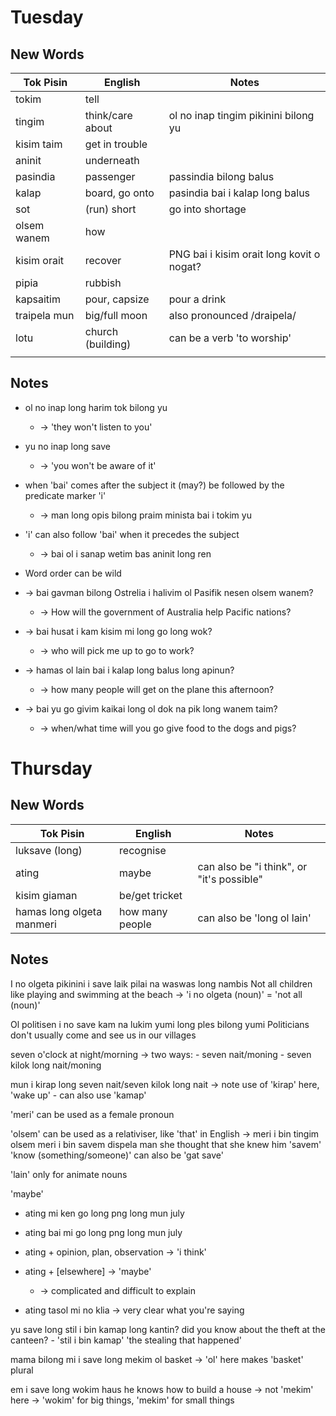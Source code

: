 # Tuesday

## New Words

| Tok Pisin    | English           | Notes                                     |
| ------------ | ----------------- | ----------------------------------------- |
| tokim        | tell              |                                           |
| tingim       | think/care about  | ol no inap tingim pikinini bilong yu      |
| kisim taim   | get in trouble    |                                           |
| aninit       | underneath        |                                           |
| pasindia     | passenger         | passindia bilong balus                    |
| kalap        | board, go onto    | pasindia bai i kalap long balus           |
| sot          | (run) short       | go into shortage                          |
| olsem wanem  | how               |                                           |
| kisim orait  | recover           | PNG bai i kisim orait long kovit o nogat? |
| pipia        | rubbish           |                                           |
| kapsaitim    | pour, capsize     | pour a drink                              |
| traipela mun | big/full moon     | also pronounced /draipela/                |
| lotu         | church (building) | can be a verb 'to worship'                |
|              |                   |                                           |


## Notes

- ol no inap long harim tok bilong yu
	- -> 'they won't listen to you'
- yu no inap long save
	- -> 'you won't be aware of it'

- when 'bai' comes after the subject it (may?) be followed by the predicate marker 'i'
	- -> man long opis bilong praim minista bai i tokim yu
- 'i' can also follow 'bai' when it precedes the subject
	- -> bai ol i sanap wetim bas aninit long ren

- Word order can be wild
- -> bai gavman bilong Ostrelia i halivim ol Pasifik nesen olsem wanem?
	- -> How will the government of Australia help Pacific nations?
- -> bai husat i kam kisim mi long go long wok?
	- -> who will pick me up to go to work?
- -> hamas ol lain bai i kalap long balus long apinun?
	- -> how many people will get on the plane this afternoon?
- -> bai yu go givim kaikai long ol dok na pik long wanem taim?
	- -> when/what time will you go give food to the dogs and pigs?

# Thursday

## New Words

| Tok Pisin                 | English         | Notes                                     |
| ------------------------- | --------------- | ----------------------------------------- |
| luksave (long)            | recognise       |                                           |
| ating                     | maybe           | can also be "i think", or "it's possible" |
| kisim giaman              | be/get tricket  |                                           |
| hamas long olgeta manmeri | how many people | can also be 'long ol lain'                |

## Notes

I no olgeta pikinini i save laik pilai na waswas long nambis
Not all children like playing and swimming at the beach
	-> 'i no olgeta (noun)' = 'not all (noun)'

Ol politisen i no save kam na lukim yumi long ples bilong yumi
Politicians don't usually come and see us in our villages

seven o'clock at night/morning
-> two ways:
	- seven nait/moning
	- seven kilok long nait/moning

mun i kirap long seven nait/seven kilok long nait
-> note use of 'kirap' here, 'wake up'
	- can also use 'kamap'

'meri' can be used as a female pronoun

'olsem' can be used as a relativiser, like 'that' in English
	-> meri i bin tingim olsem meri i bin savem dispela man
	   she thought that she knew him
		'savem' 'know (something/someone)'
		can also be 'gat save'

'lain' only for animate nouns

'maybe'
- ating mi ken go long png long mun july
- ating bai mi go long png long mun july

- ating + opinion, plan, observation -> 'i think'
- ating + [elsewhere] -> 'maybe'
	- -> complicated and difficult to explain

- ating tasol mi no klia -> very clear what you're saying



yu save long stil i bin kamap long kantin?
did you know about the theft at the canteen?
	- 'stil i bin kamap' 'the stealing that happened'

mama bilong mi i save long mekim ol basket
-> 'ol' here makes 'basket' plural

em i save long wokim haus
he knows how to build a house
-> not 'mekim' here
	-> 'wokim' for big things, 'mekim' for small things





